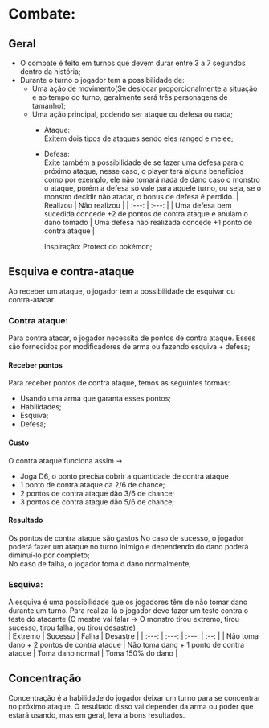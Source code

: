 # Combate:

  ## Geral
  - O combate é feito em turnos que devem durar entre 3 a 7 segundos dentro da história;
  - Durante o turno o jogador tem a possibilidade de: 
    - Uma ação de movimento(Se deslocar proporcionalmente a situação e ao tempo do turno, geralmente será três personagens de tamanho);
    - Uma ação principal, podendo ser ataque ou defesa ou nada;
      - Ataque:  
        Exitem dois tipos de ataques sendo eles ranged e melee;  
      - Defesa:  
        Exite também a possibilidade de se fazer uma defesa para o próximo ataque, nesse caso, o player terá alguns beneficios como por exemplo, ele não tomará nada de dano caso o monstro o ataque, porém a defesa só vale para aquele turno, ou seja, se o monstro decidir não atacar, o bonus de defesa é perdido.
        | Realizou  | Não realizou  | 
        | :---: | :---: | 
        | Uma defesa bem sucedida concede +2 de pontos de contra ataque e anulam o dano tomado | Uma defesa não realizada concede +1 ponto de contra ataque |  
        
        Inspiração: Protect do pokémon;
    
  ## Esquiva e contra-ataque
  Ao receber um ataque, o jogador tem a possibilidade de esquivar ou contra-atacar

  ### Contra ataque: 
  Para contra atacar, o jogador necessita de pontos de contra ataque. Esses são fornecidos por modificadores de arma ou fazendo esquiva + defesa;
  
  #### Receber pontos
  Para receber pontos de contra ataque, temos as seguintes formas:
  - Usando uma arma que garanta esses pontos;
  - Habilidades;
  - Esquiva;
  - Defesa;
  
  #### Custo  
  O contra ataque funciona assim -> 
   - Joga D6, o ponto precisa cobrir a quantidade de contra ataque
   - 1 ponto de contra ataque da 2/6 de chance;
   - 2 pontos de contra ataque dão 3/6 de chance;
   - 3 pontos de contra ataque dão 5/6 de chance;

  #### Resultado  
  Os pontos de contra ataque são gastos
  No caso de sucesso, o jogador poderá fazer um ataque no turno inimigo e dependendo do dano poderá diminuí-lo por completo;  
  No caso de falha, o jogador toma o dano normalmente;
    
  ### Esquiva:
  A esquiva é uma possibilidade que os jogadores têm de não tomar dano durante um turno. Para realiza-lá o jogador deve fazer um teste contra o teste do atacante (O mestre vai falar -> O monstro tirou extremo, tirou sucesso, tirou falha, ou tirou desastre)   
| Extremo  | Sucesso  | Falha | Desastre |
| :---: | :---: | :---: | :--: |
| Não toma dano + 2 pontos de contra ataque | Não toma dano + 1 ponto de contra ataque | Toma dano normal | Toma 150% do dano |


  ## Concentração
  Concentração é a habilidade do jogador deixar um turno para se concentrar no próximo ataque. O resultado disso vai depender da arma ou poder que estará usando, mas em geral, leva a bons resultados.

